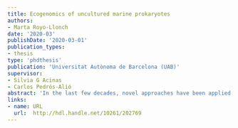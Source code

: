 ```yaml
---
title: Ecogenomics of uncultured marine prokaryotes
authors:
- Marta Royo-Llonch
date: '2020-03'
publishDate: '2020-03-01'
publication_types:
- thesis
type: 'phdthesis'
publication: 'Universitat Autònoma de Barcelona (UAB)'
supervisor:
- Silvia G Acinas
- Carlos Pedrós-Alió
abstract: 'In the last few decades, novel approaches have been applied to the study of marine microorganism aiming to retrieve taxa that escape isolation in culture. Culture independent methodologies, together with high-throughput sequencing and extensive oceanographic sampling, have provided insight into a previously unknown taxonomic and functional diversity of marine microbes. Marine microbes play a fundamental role in nutrient cycling and climate regulation at a planetary scale. Thus, it is of paramount importance to define their taxonomic classification, distribution patterns, habitat preferences and functional properties in the ocean. Linking taxonomy with function has been a challenge in Microbial Ecology, and in the recent years two alternatives have been developed towards this end. Single Cell Genomics allows the sequencing of individual genomes from environmental samples (Single Amplified Genomes, SAGs) and genome reconstruction from metagenomes allows building genomes from the whole community’s DNA content (Metagenomic Assembled Genomes, MAGs). In the present dissertation, I have retrieved SAGs and MAGs from underexplored areas like the North Indian Ocean and the Arctic Ocean. The North Indian Ocean is subject to seasonal upwelling events that provide surface waters with fresh nutrients, resulting in phytoplankton blooms. Such high primary productivity in the surface waters results in heterotrophic metabolism in the subsurface, by prokaryotes that feed on the products released by primary producers. Such high heterotrophic activity consumes the available oxygen, and together with physical processes than prevent water mixing, generates an oxygen-depleted layer in the water column: the Oxygen Minimum Zone (OMZ). These water layers are predicted to increase due to global warming and have caught the attention of microbial ecologists as they are rich in microbes involved in the cycling of nitrogen and several microaerophilic and anaerobic metabolisms. Even though the North Indian Ocean has one of the most intense and large OMZs, little is known about the prokaryotic diversity of this environment. With Single Cell Genomics I was able to retrieve 98 SAGs of a novel species in the genus Kordia and after genetically screening them for microdiversity patterns, ten were selected for complete sequencing. The ten genomes were co-assembled together and manually curated for the generation of a reference, almost complete, draft genome. I described the novelty of this species based on multiple phylogenies and comparative genomics with the other described species of the genus Kordia. I also defined the functional potential and niche preference of the novel species combining its functional annotation with its distribution in the different metagenomes of the water column of origin, that included multiple depths and size fractions. The Arctic Ocean has a huge impact in climate regulation of our Planet and is currently being affected severely by global warming. The prokaryotic diversity of its waters has been assessed in sporadic sampling events, mostly focused on a specific season or geographic extension. In the present work I have built 3550 bins from Arctic metagenomes from different regions and seasons that are representative of almost half of the genetic content of the community. Of these, 530 can be classified as MAGs due to their medium and high-quality features and include a majority of novel taxa, especially at the species level but also at higher taxonomic ranks like Class in the case of Bacteria. I have studied their implications for the Arctic’s carbon cycle, their distribution patterns and habitat preferences, and have defined habitat generalists and specialists that can serve as future sentinels of climate change in the Arctic. Overall, this dissertation provides new insights into the taxonomic and functional diversity of uncultured taxa, and proposes new methodologies to improve genome assembly and quality controls in meta-omic mappings'
links:
- name: URL
  url:  http://hdl.handle.net/10261/202769
---
```

